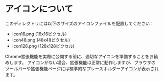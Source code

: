 # アイコンについて

このディレクトリには以下のサイズのアイコンファイルを配置してください：
- icon16.png (16x16ピクセル)
- icon48.png (48x48ピクセル)
- icon128.png (128x128ピクセル)

Chrome拡張機能を実際に公開する前に、適切なアイコンを準備することをお勧めします。
アイコンがない場合、拡張機能は正常に動作しますが、ブラウザのツールバーや拡張機能ページには標準的なプレースホルダーアイコンが表示されます。
